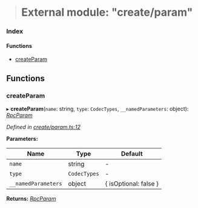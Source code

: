 > # External module: "create/param"

### Index

#### Functions

* [createParam](_create_param_.md#createparam)

## Functions

###  createParam

▸ **createParam**(`name`: string, `type`: `CodecTypes`, `__namedParameters`: object): *[RpcParam](_types_.md#rpcparam)*

*Defined in [create/param.ts:12](https://github.com/polkadot-js/api/blob/9c48e40/packages/type-jsonrpc/src/create/param.ts#L12)*

**Parameters:**

Name | Type | Default |
------ | ------ | ------ |
`name` | string | - |
`type` | `CodecTypes` | - |
`__namedParameters` | object |  { isOptional: false } |

**Returns:** *[RpcParam](_types_.md#rpcparam)*